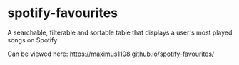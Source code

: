 # spotify-favourites
A searchable, filterable and sortable table that displays a user's most played songs on Spotify 

Can be viewed here: https://maximus1108.github.io/spotify-favourites/
